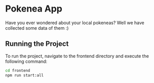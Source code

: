 # Pokenea App

Have you ever wondered about your local pokeneas? Well we have collected some data of them :)


## Running the Project

To run the project, navigate to the frontend directory and execute the following command:

```bash
cd frontend
npm run start:all
```